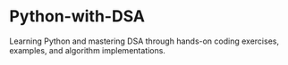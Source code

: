 # Python-with-DSA
Learning Python and mastering DSA through hands-on coding exercises, examples, and algorithm implementations.
